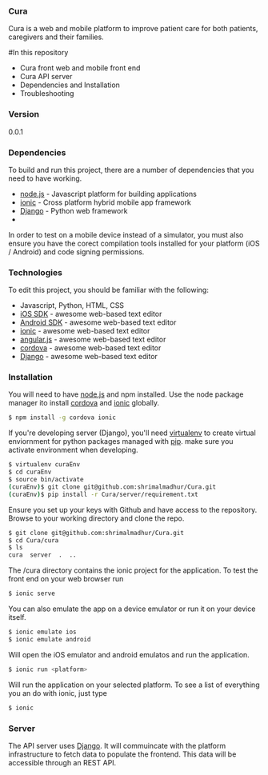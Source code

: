 ### Cura

Cura is a web and mobile platform to improve patient care for both patients, caregivers and their families.

#In this repository
  - Cura front web and mobile front end
  - Cura API server
  - Dependencies and Installation
  - Troubleshooting

### Version
0.0.1

### Dependencies

To build and run this project, there are a number of dependencies that you need to have working.

* [node.js] - Javascript platform for building applications
* [ionic] - Cross platform hybrid mobile app framework
* [Django] - Python web framework
*
In order to test on a mobile device instead of a simulator, you must also ensure you have the corect compilation tools installed for your platform (iOS / Android) and code signing permissions.

### Technologies

To edit this project, you should be familiar with the following:
* Javascript, Python, HTML, CSS
* [iOS SDK] - awesome web-based text editor
* [Android SDK] - awesome web-based text editor
* [ionic] - awesome web-based text editor
 * [angular.js] - awesome web-based text editor
 * [cordova] - awesome web-based text editor
* [Django] - awesome web-based text editor

### Installation

You will need to have [node.js] and npm installed. Use the node package manager ito install  [cordova] and [ionic] globally.

```sh
$ npm install -g cordova ionic
```
If you're developing server (Django), you'll need [virtualenv] to create virtual enviornment for python packages managed with [pip]. make sure you activate environment when developing.

```sh
$ virtualenv curaEnv
$ cd curaEnv
$ source bin/activate
(curaEnv)$ git clone git@github.com:shrimalmadhur/Cura.git
(curaEnv)$ pip install -r Cura/server/requirement.txt
```

Ensure you set up your keys with Github and have access to the repository. Browse to your working directory and clone the repo.

```sh
$ git clone git@github.com:shrimalmadhur/Cura.git
$ cd Cura/cura
$ ls
cura  server  .  ..
```

The /cura directory contains the ionic project for the application. To test the front end on your web browser run

```sh
$ ionic serve
```

You can also emulate the app on a device emulator or run it on your device itself.

```sh
$ ionic emulate ios
$ ionic emulate android
```

Will open the iOS emulator and android emulatos and run the application.

```sh
$ ionic run <platform>
```

Will run the application on your selected platform. To see a list of everything you an do with ionic, just type

```sh
$ ionic
```

### Server

The API server uses [Django]. It will commuincate with the platform infrastructure to fetch data to populate the frontend. This data will be accessible through an REST API.


[ionic]:http://ionicframework.com/docs/guide/installation.html
[node.js]:http://nodejs.org
[Django]:https://www.djangoproject.com
[iOS SDK]:https://developer.apple.com/devcenter/ios/index.action
[Android SDK]:http://developer.android.com/sdk/index.html
[angular.js]:http://angularjs.org
[cordova]:http://cordova.apache.org
[virtualenv]:https://virtualenv.pypa.io/en/latest/
[pip]: http://pip.readthedocs.org/en/stable/
